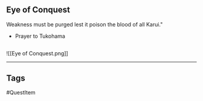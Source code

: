 ## Eye of Conquest
Weakness must be purged lest it
poison the blood of all Karui."
 - Prayer to Tukohama
## 
![[Eye of Conquest.png]]

---
## Tags
#QuestItem
